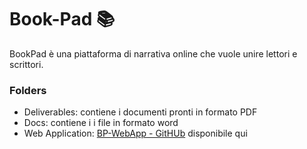 # Book-Pad :books:	
BookPad è una piattaforma di narrativa online che vuole unire lettori e scrittori.

### Folders
* Deliverables: contiene i documenti pronti in formato PDF
* Docs: contiene i i file in formato word
* Web Application: [BP-WebApp - GitHUb](https://github.com/DMar00/BP-WebApp) disponibile qui

